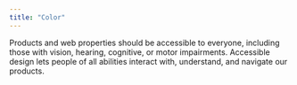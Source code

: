 ```yaml
---
title: "Color"
---
```



Products and web properties should be accessible to everyone, including those with vision, hearing, cognitive, or motor impairments. Accessible design lets people of all abilities interact with, understand, and navigate our products.
